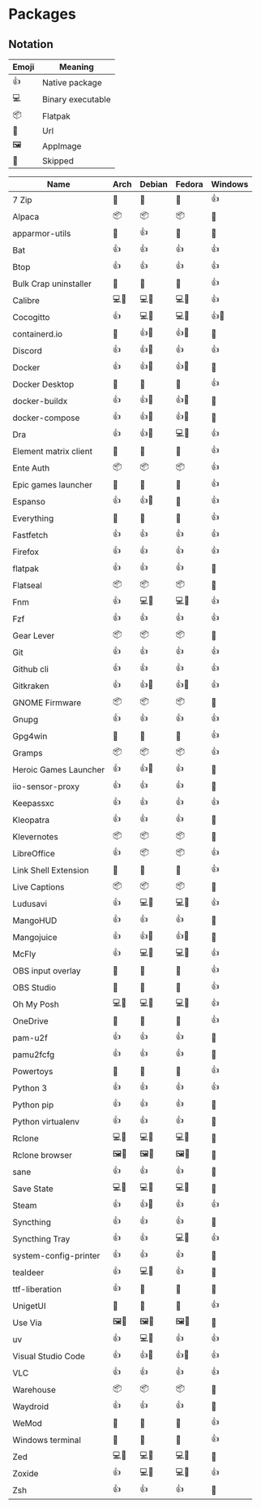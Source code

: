 # Packages

## Notation

| Emoji | Meaning           |
| ----- | ----------------- |
| 👍    | Native package    |
| 💻    | Binary executable |
| 📦    | Flatpak           |
| 🔗    | Url               |
| 🖼️    | AppImage          |
| 🚫    | Skipped           |

| Name                  | Arch | Debian | Fedora | Windows |
| --------------------- | ---- | ------ | ------ | ------- |
| 7 Zip                 | 🚫   | 🚫     | 🚫     | 👍      |
| Alpaca                | 📦   | 📦     | 📦     | 🚫      |
| apparmor-utils        | 🚫   | 👍     | 🚫     | 🚫      |
| Bat                   | 👍   | 👍     | 👍     | 👍      |
| Btop                  | 👍   | 👍     | 👍     | 👍      |
| Bulk Crap uninstaller | 🚫   | 🚫     | 🚫     | 👍      |
| Calibre               | 💻🔗 | 💻🔗   | 💻🔗   | 👍      |
| Cocogitto             | 👍   | 💻🔗   | 💻🔗   | 👍🔗    |
| containerd.io         | 🚫   | 👍🔗   | 👍🔗   | 🚫      |
| Discord               | 👍   | 👍🔗   | 👍     | 👍      |
| Docker                | 👍   | 👍🔗   | 👍🔗   | 🚫      |
| Docker Desktop        | 🚫   | 🚫     | 🚫     | 👍      |
| docker-buildx         | 👍   | 👍🔗   | 👍🔗   | 🚫      |
| docker-compose        | 👍   | 👍🔗   | 👍🔗   | 🚫      |
| Dra                   | 👍   | 👍🔗   | 💻🔗   | 👍      |
| Element matrix client | 🚫   | 🚫     | 🚫     | 👍      |
| Ente Auth             | 📦   | 📦     | 📦     | 👍      |
| Epic games launcher   | 🚫   | 🚫     | 🚫     | 👍      |
| Espanso               | 👍   | 👍🔗   | 🚫     | 👍      |
| Everything            | 🚫   | 🚫     | 🚫     | 👍      |
| Fastfetch             | 👍   | 👍     | 👍     | 👍      |
| Firefox               | 👍   | 👍     | 👍     | 👍      |
| flatpak               | 👍   | 👍     | 👍     | 🚫      |
| Flatseal              | 📦   | 📦     | 📦     | 🚫      |
| Fnm                   | 👍   | 💻🔗   | 💻🔗   | 👍      |
| Fzf                   | 👍   | 👍     | 👍     | 👍      |
| Gear Lever            | 📦   | 📦     | 📦     | 🚫      |
| Git                   | 👍   | 👍     | 👍     | 👍      |
| Github cli            | 👍   | 👍     | 👍     | 👍      |
| Gitkraken             | 👍   | 👍🔗   | 👍🔗   | 👍      |
| GNOME Firmware        | 📦   | 📦     | 📦     | 🚫      |
| Gnupg                 | 👍   | 👍     | 👍     | 👍      |
| Gpg4win               | 🚫   | 🚫     | 🚫     | 👍      |
| Gramps                | 📦   | 📦     | 📦     | 👍      |
| Heroic Games Launcher | 👍   | 👍🔗   | 👍     | 🚫      |
| iio-sensor-proxy      | 👍   | 👍     | 👍     | 🚫      |
| Keepassxc             | 👍   | 👍     | 👍     | 👍      |
| Kleopatra             | 👍   | 👍     | 👍     | 🚫      |
| Klevernotes           | 📦   | 📦     | 📦     | 🚫      |
| LibreOffice           | 👍   | 📦     | 📦     | 👍      |
| Link Shell Extension  | 🚫   | 🚫     | 🚫     | 👍      |
| Live Captions         | 📦   | 📦     | 📦     | 🚫      |
| Ludusavi              | 👍   | 💻🔗   | 💻🔗   | 👍      |
| MangoHUD              | 👍   | 👍     | 👍     | 🚫      |
| Mangojuice            | 👍   | 👍🔗   | 👍🔗   | 🚫      |
| McFly                 | 👍   | 💻🔗   | 💻🔗   | 👍      |
| OBS input overlay     | 🚫   | 🚫     | 🚫     | 👍      |
| OBS Studio            | 🚫   | 🚫     | 🚫     | 👍      |
| Oh My Posh            | 💻🔗 | 💻🔗   | 💻🔗   | 👍      |
| OneDrive              | 🚫   | 🚫     | 🚫     | 👍      |
| pam-u2f               | 👍   | 👍     | 👍     | 🚫      |
| pamu2fcfg             | 👍   | 👍     | 👍     | 🚫      |
| Powertoys             | 🚫   | 🚫     | 🚫     | 👍      |
| Python 3              | 👍   | 👍     | 👍     | 👍      |
| Python pip            | 👍   | 👍     | 👍     | 🚫      |
| Python virtualenv     | 👍   | 👍     | 👍     | 🚫      |
| Rclone                | 💻🔗 | 💻🔗   | 💻🔗   | 🚫      |
| Rclone browser        | 🖼️🔗 | 🖼️🔗   | 🖼️🔗   | 🚫      |
| sane                  | 👍   | 👍     | 👍     | 🚫      |
| Save State            | 💻🔗 | 💻🔗   | 💻🔗   | 🚫      |
| Steam                 | 👍   | 👍🔗   | 👍     | 👍      |
| Syncthing             | 👍   | 👍     | 👍     | 🚫      |
| Syncthing Tray        | 👍   | 👍     | 💻🔗   | 👍      |
| system-config-printer | 👍   | 👍     | 👍     | 🚫      |
| tealdeer              | 👍   | 💻🔗   | 👍     | 🚫      |
| ttf-liberation        | 👍   | 🚫     | 🚫     | 🚫      |
| UnigetUI              | 🚫   | 🚫     | 🚫     | 👍      |
| Use Via               | 🖼️🔗 | 🖼️🔗   | 🖼️🔗   | 🚫      |
| uv                    | 👍   | 💻🔗   | 👍     | 👍      |
| Visual Studio Code    | 👍   | 👍🔗   | 👍🔗   | 👍      |
| VLC                   | 👍   | 👍     | 👍     | 👍      |
| Warehouse             | 📦   | 📦     | 📦     | 🚫      |
| Waydroid              | 👍   | 👍     | 👍     | 🚫      |
| WeMod                 | 🚫   | 🚫     | 🚫     | 👍      |
| Windows terminal      | 🚫   | 🚫     | 🚫     | 👍      |
| Zed                   | 💻🔗 | 💻🔗   | 💻🔗   | 🚫      |
| Zoxide                | 👍   | 💻🔗   | 💻🔗   | 👍      |
| Zsh                   | 👍   | 👍     | 👍     | 🚫      |
